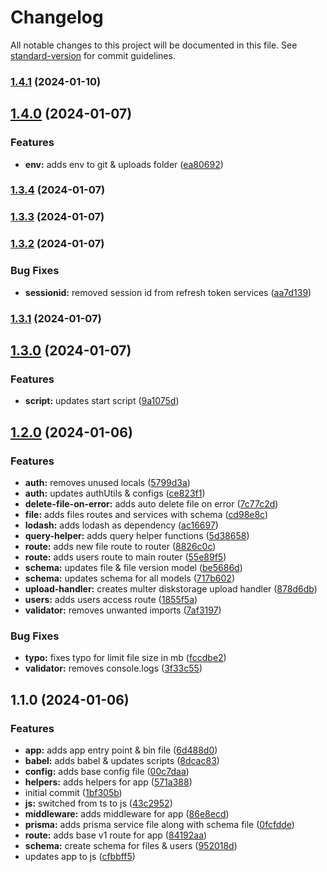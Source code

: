 # Changelog

All notable changes to this project will be documented in this file. See [standard-version](https://github.com/conventional-changelog/standard-version) for commit guidelines.

### [1.4.1](https://github.com/Saurabhrkp/file-management-api/compare/v1.4.0...v1.4.1) (2024-01-10)

## [1.4.0](https://github.com/Saurabhrkp/file-management-api/compare/v1.3.4...v1.4.0) (2024-01-07)


### Features

* **env:** adds env to git & uploads folder ([ea80692](https://github.com/Saurabhrkp/file-management-api/commit/ea80692a5a7766b754149165527968d43273c90c))

### [1.3.4](https://github.com/Saurabhrkp/file-management-api/compare/v1.3.3...v1.3.4) (2024-01-07)

### [1.3.3](https://github.com/Saurabhrkp/file-management-api/compare/v1.3.2...v1.3.3) (2024-01-07)

### [1.3.2](https://github.com/Saurabhrkp/file-management-api/compare/v1.3.1...v1.3.2) (2024-01-07)


### Bug Fixes

* **sessionid:** removed session id from refresh token services ([aa7d139](https://github.com/Saurabhrkp/file-management-api/commit/aa7d1392250ed2447f3438d73bc5f4e2c3330468))

### [1.3.1](https://github.com/Saurabhrkp/file-management-api/compare/v1.3.0...v1.3.1) (2024-01-07)

## [1.3.0](https://github.com/Saurabhrkp/file-management-api/compare/v1.2.0...v1.3.0) (2024-01-07)


### Features

* **script:** updates start script ([9a1075d](https://github.com/Saurabhrkp/file-management-api/commit/9a1075d1e1ec106a8c4b5fb7e61422d53da8587e))

## [1.2.0](https://github.com/Saurabhrkp/file-management-api/compare/v1.1.0...v1.2.0) (2024-01-06)


### Features

* **auth:** removes unused locals ([5799d3a](https://github.com/Saurabhrkp/file-management-api/commit/5799d3aa4e73812044d0df300b07b8be589988a6))
* **auth:** updates authUtils & configs ([ce823f1](https://github.com/Saurabhrkp/file-management-api/commit/ce823f1bb8cf8a71f9521f663fe03c307a53ce0c))
* **delete-file-on-error:** adds auto delete file on error ([7c77c2d](https://github.com/Saurabhrkp/file-management-api/commit/7c77c2dabe3f6631ab35a3d0261af73e2a86b902))
* **file:** adds files routes and services with schema ([cd98e8c](https://github.com/Saurabhrkp/file-management-api/commit/cd98e8ce4a27a35f241f290a96fd2a52e17c65f5))
* **lodash:** adds lodash as dependency ([ac16697](https://github.com/Saurabhrkp/file-management-api/commit/ac16697ebfa32c8e11550e33c813c95efb93e980))
* **query-helper:** adds query helper functions ([5d38658](https://github.com/Saurabhrkp/file-management-api/commit/5d3865824a90c5c066a1e5d03178e7c4bcba0c1d))
* **route:** adds new file route to router ([8826c0c](https://github.com/Saurabhrkp/file-management-api/commit/8826c0c2947c71777031aa0721ee38e4835606ee))
* **route:** adds users route to main router ([55e89f5](https://github.com/Saurabhrkp/file-management-api/commit/55e89f56a4337e47601e3fc1dbeaee071b692f6c))
* **schema:** updates file &  file version model ([be5686d](https://github.com/Saurabhrkp/file-management-api/commit/be5686d715a61854bba24a540065245d7e29db22))
* **schema:** updates schema for all models ([717b602](https://github.com/Saurabhrkp/file-management-api/commit/717b602f7386ca04b0e915fb698300cea7335047))
* **upload-handler:** creates multer diskstorage upload handler ([878d6db](https://github.com/Saurabhrkp/file-management-api/commit/878d6db1aaddb869234ff81dd5e79c0f4e1d4cd7))
* **users:** adds users access route ([1855f5a](https://github.com/Saurabhrkp/file-management-api/commit/1855f5a88c1e518fbd79cb63e0211a8f1a3ae08d))
* **validator:** removes unwanted imports ([7af3197](https://github.com/Saurabhrkp/file-management-api/commit/7af31973eca721d3aa1a9a25b70c0444d62a0f5b))


### Bug Fixes

* **typo:** fixes typo for limit file size in mb ([fccdbe2](https://github.com/Saurabhrkp/file-management-api/commit/fccdbe2723b230e26e1fb111094377c88a710ec4))
* **validator:** removes console.logs ([3f33c55](https://github.com/Saurabhrkp/file-management-api/commit/3f33c5529e9f3765dd5ecdf01effd79eb59571c9))

## 1.1.0 (2024-01-06)


### Features

* **app:** adds app entry point & bin file ([6d488d0](https://github.com/Saurabhrkp/file-management-api/commit/6d488d09091d3ccd231a3a41453097165bb1ebcc))
* **babel:** adds babel & updates scripts ([8dcac83](https://github.com/Saurabhrkp/file-management-api/commit/8dcac8302faa2c4c54701231f01c6b4ed70a495a))
* **config:** adds base config file ([00c7daa](https://github.com/Saurabhrkp/file-management-api/commit/00c7daa52e0b26a0de270d13285bac1c99c98014))
* **helpers:** adds helpers for app ([571a388](https://github.com/Saurabhrkp/file-management-api/commit/571a38898750a21e4fb56d4aa03d850697550f5d))
* initial commit ([1bf305b](https://github.com/Saurabhrkp/file-management-api/commit/1bf305bf5ea8966677998b5588d49d8ca74dca22))
* **js:** switched from ts to js ([43c2952](https://github.com/Saurabhrkp/file-management-api/commit/43c2952cc3141e665fc4ae8c766c337cd788dad9))
* **middleware:** adds middleware for app ([86e8ecd](https://github.com/Saurabhrkp/file-management-api/commit/86e8ecd75a4205efc995e52237bd1918093d3dfd))
* **prisma:** adds prisma service file along with schema file ([0fcfdde](https://github.com/Saurabhrkp/file-management-api/commit/0fcfdde90d82f48f2285a057127c54715ec1a6c0))
* **route:** adds base v1 route for app ([84192aa](https://github.com/Saurabhrkp/file-management-api/commit/84192aaf1eeecf2b6a79e65c6cebfd0d35280429))
* **schema:** create schema for files & users ([952018d](https://github.com/Saurabhrkp/file-management-api/commit/952018d0b0e776a951215791b396e11c43349c25))
* updates app to js ([cfbbff5](https://github.com/Saurabhrkp/file-management-api/commit/cfbbff53befd470296bfbfdc71a5c0a3ff538e09))
